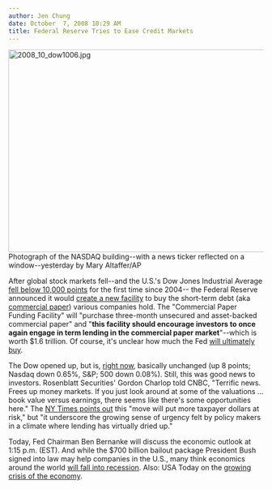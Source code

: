 ```yaml
---
author: Jen Chung
date: October  7, 2008 10:29 AM
title: Federal Reserve Tries to Ease Credit Markets
---
```


<p><img alt="2008_10_dow1006.jpg" src="https://web.archive.org/web/20110611051217im_/http://gothamist.com/attachments/jen/2008_10_dow1006.jpg" width="600" height="400"><br>
<span class="photo_caption">Photograph of the NASDAQ building--with a news ticker reflected on a window--yesterday by Mary Altaffer/AP</span></p>

<p>After global stock markets fell--and the U.S.&apos;s Dow Jones Industrial Average <a href="https://web.archive.org/web/20110611051217/http://gothamist.com/2008/10/06/dow_falls_below_10000_for_first_tim.php">fell below 10,000 points</a> for the first time since 2004-- the Federal Reserve announced it would <a href="https://web.archive.org/web/20110611051217/http://www.federalreserve.gov/newsevents/press/monetary/20081007c.htm">create a new facility</a> to buy the short-term debt (aka <a href="https://web.archive.org/web/20110611051217/http://www.motherjones.com/kevin-drum/2008/10/commercial_paper.html">commercial paper</a>) various companies hold.  The &quot;Commercial Paper Funding Facility&quot; will &quot;purchase three-month unsecured and asset-backed commercial paper&quot; and &quot;<strong>this facility should encourage investors to once again engage in term lending in the commercial paper market</strong>&quot;--which is worth $1.6 trillion.  Of course, it&apos;s unclear how much the Fed <a href="https://web.archive.org/web/20110611051217/http://www.bloomberg.com/apps/news?pid=20601087&amp;sid=aAyx4qPsKSZk&amp;refer=home">will ultimately buy</a>.</p>

<p>The Dow opened up, but is, <a href="https://web.archive.org/web/20110611051217/http://www.cnbc.com/id/27066304">right now</a>, basically unchanged (up 8 points; Nasdaq down 0.65%, S&amp;P; 500 down 0.08%).  Still, this was good news to investors.  Rosenblatt Securities&apos; Gordon Charlop told CNBC, &quot;Terrific news. Frees up money markets. If you just look around at some of the valuations ... book value versus earnings, there seems like there&apos;s some opportunities here.&quot;    The <a href="https://web.archive.org/web/20110611051217/http://www.nytimes.com/2008/10/07/business/07markets.html?ref=business">NY Times points out</a> this &quot;move will put more taxpayer dollars at risk,&quot; but &quot;it underscore the growing sense of urgency felt by policy makers in a climate where lending has virtually dried up.&quot;</p>

<p>Today, Fed Chairman Ben Bernanke will discuss the economic outlook at 1:15 p.m. (EST).  And while the $700 billion bailout package President Bush signed into law may help companies in the U.S., many think economics around the world <a href="https://web.archive.org/web/20110611051217/http://www.nytimes.com/2008/10/07/business/worldbusiness/07global.html?hp">will fall into recession</a>.  Also: USA Today on the <a href="https://web.archive.org/web/20110611051217/http://www.usatoday.com/money/markets/2008-10-06-stocks-monday_N.htm">growing crisis of the economy</a>.</p>